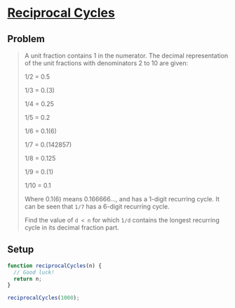 # [Reciprocal Cycles](https://www.freecodecamp.org/learn/coding-interview-prep/project-euler/problem-26-reciprocal-cycles)

## Problem

> A unit fraction contains 1 in the numerator. The decimal representation of the unit fractions with denominators 2 to 10 are given:
>
> 1/2 = 0.5
>
> 1/3 = 0.(3)
>
> 1/4 = 0.25
>
> 1/5 = 0.2
>
> 1/6 = 0.1(6)
>
> 1/7 = 0.(142857)
>
> 1/8 = 0.125
>
> 1/9 = 0.(1)
>
> 1/10 = 0.1
>
> Where 0.1(6) means 0.166666..., and has a 1-digit recurring cycle. It can be seen that `1/7` has a 6-digit recurring cycle.
>
> Find the value of `d < n` for which `1/d` contains the longest recurring cycle in its decimal fraction part.

## Setup

```js
function reciprocalCycles(n) {
  // Good luck!
  return n;
}

reciprocalCycles(1000);
```
